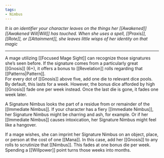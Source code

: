 ```yaml
---
tags:
- Nimbus
---
```


_It is an identifier your character leaves on the things her [[Awakened]] [[Awakened Will|Will]] has touched. When she uses a spell, [[Praxis]], [[Rote]], or [[Attainment]], she leaves little wisps of her identity on that magic_

---

A mage utilizing [[Focused Mage Sight]] can recognize those signatures she’s seen before. If the signature comes from a particularly great [[Gnosis]] (6+), it offers a bonus to [[Revelation]] rolls regarding that [[Patterns|Pattern]]. \
For every dot of [[Gnosis]] above five, add one die to relevant dice pools. By default, this lasts for a week. However, the bonus dice afforded by high [[Gnosis]] fade one per week instead. Once the last die is gone, it fades one week later.

A Signature Nimbus looks the part of a residue from or remainder of the [[Immediate Nimbus]]. If your character has a fiery [[Immediate Nimbus]], her Signature Nimbus might be charring and ash, for example. Or if her [[Immediate Nimbus]] causes intoxication, her Signature Nimbus might feel like a hangover.

If a mage wishes, she can imprint her Signature Nimbus on an object, place, or person at the cost of one [[Mana]]. In this case, add her [[Gnosis]] to any rolls to scrutinize that [[Nimbus]]. This fades at one bonus die per week. Spending a [[Willpower]] point turns those weeks into months.